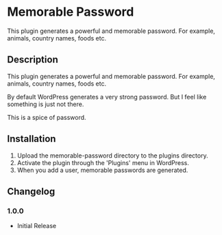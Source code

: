 # Memorable Password

This plugin generates a powerful and memorable password. For example, animals, country names, foods etc.

## Description

This plugin generates a powerful and memorable password. For example, animals, country names, foods etc.

By default WordPress generates a very strong password. But I feel like something is just not there.

This is a spice of password.

## Installation

1. Upload the memorable-password directory to the plugins directory.
2. Activate the plugin through the 'Plugins' menu in WordPress.
3. When you add a user, memorable passwords are generated.

## Changelog

### 1.0.0

* Initial Release


